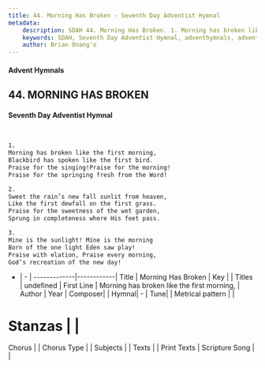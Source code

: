 ```yaml
---
title: 44. Morning Has Broken - Seventh Day Adventist Hymnal
metadata:
    description: SDAH 44. Morning Has Broken. 1. Morning has broken like the first morning, Blackbird has spoken like the first bird. Praise for the singing!Praise for the morning! Praise for the springing fresh from the Word!
    keywords: SDAH, Seventh Day Adventist Hymnal, adventhymnals, advent hymnals, Morning Has Broken, Morning has broken like the first morning, 
    author: Brian Onang'o
---
```


#### Advent Hymnals
## 44. MORNING HAS BROKEN
#### Seventh Day Adventist Hymnal

```txt


1.
Morning has broken like the first morning,
Blackbird has spoken like the first bird.
Praise for the singing!Praise for the morning!
Praise for the springing fresh from the Word!

2.
Sweet the rain’s new fall sunlit from heaven,
Like the first dewfall on the first grass.
Praise for the sweetness of the wet garden,
Sprung in completeness where His feet pass.

3.
Mine is the sunlight! Mine is the morning
Born of the one light Eden saw play!
Praise with elation, Praise every morning,
God’s recreation of the new day!


```

- |   -  |
-------------|------------|
Title | Morning Has Broken |
Key |  |
Titles | undefined |
First Line | Morning has broken like the first morning, |
Author | 
Year | 
Composer|  |
Hymnal|  - |
Tune|  |
Metrical pattern | |
# Stanzas |  |
Chorus |  |
Chorus Type |  |
Subjects |  |
Texts |  |
Print Texts | 
Scripture Song |  |
  
